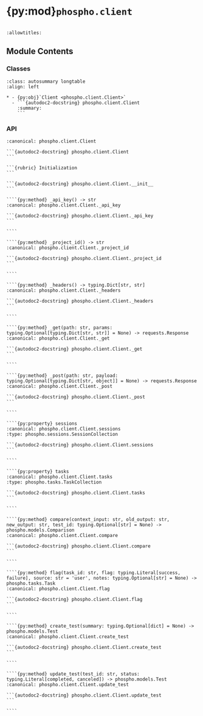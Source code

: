 # {py:mod}`phospho.client`

```{py:module} phospho.client
```

```{autodoc2-docstring} phospho.client
:allowtitles:
```

## Module Contents

### Classes

````{list-table}
:class: autosummary longtable
:align: left

* - {py:obj}`Client <phospho.client.Client>`
  - ```{autodoc2-docstring} phospho.client.Client
    :summary:
    ```
````

### API

`````{py:class} Client(api_key: typing.Optional[str] = None, project_id: typing.Optional[str] = None, base_url: typing.Optional[str] = None)
:canonical: phospho.client.Client

```{autodoc2-docstring} phospho.client.Client
```

```{rubric} Initialization
```

```{autodoc2-docstring} phospho.client.Client.__init__
```

````{py:method} _api_key() -> str
:canonical: phospho.client.Client._api_key

```{autodoc2-docstring} phospho.client.Client._api_key
```

````

````{py:method} _project_id() -> str
:canonical: phospho.client.Client._project_id

```{autodoc2-docstring} phospho.client.Client._project_id
```

````

````{py:method} _headers() -> typing.Dict[str, str]
:canonical: phospho.client.Client._headers

```{autodoc2-docstring} phospho.client.Client._headers
```

````

````{py:method} _get(path: str, params: typing.Optional[typing.Dict[str, str]] = None) -> requests.Response
:canonical: phospho.client.Client._get

```{autodoc2-docstring} phospho.client.Client._get
```

````

````{py:method} _post(path: str, payload: typing.Optional[typing.Dict[str, object]] = None) -> requests.Response
:canonical: phospho.client.Client._post

```{autodoc2-docstring} phospho.client.Client._post
```

````

````{py:property} sessions
:canonical: phospho.client.Client.sessions
:type: phospho.sessions.SessionCollection

```{autodoc2-docstring} phospho.client.Client.sessions
```

````

````{py:property} tasks
:canonical: phospho.client.Client.tasks
:type: phospho.tasks.TaskCollection

```{autodoc2-docstring} phospho.client.Client.tasks
```

````

````{py:method} compare(context_input: str, old_output: str, new_output: str, test_id: typing.Optional[str] = None) -> phospho.models.Comparison
:canonical: phospho.client.Client.compare

```{autodoc2-docstring} phospho.client.Client.compare
```

````

````{py:method} flag(task_id: str, flag: typing.Literal[success, failure], source: str = 'user', notes: typing.Optional[str] = None) -> phospho.tasks.Task
:canonical: phospho.client.Client.flag

```{autodoc2-docstring} phospho.client.Client.flag
```

````

````{py:method} create_test(summary: typing.Optional[dict] = None) -> phospho.models.Test
:canonical: phospho.client.Client.create_test

```{autodoc2-docstring} phospho.client.Client.create_test
```

````

````{py:method} update_test(test_id: str, status: typing.Literal[completed, canceled]) -> phospho.models.Test
:canonical: phospho.client.Client.update_test

```{autodoc2-docstring} phospho.client.Client.update_test
```

````

`````
